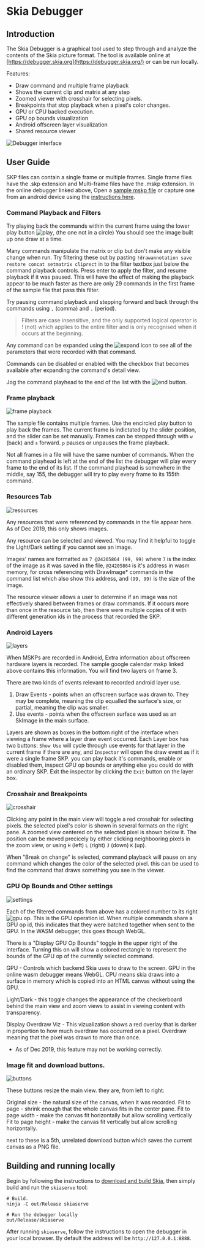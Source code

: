 Skia Debugger
=============

Introduction
------------

The Skia Debugger is a graphical tool used to step through and analyze the
contents of the Skia picture format. The tool is available online at
[https://debugger.skia.org](https://debugger.skia.org/) or can be run locally.

Features:

 * Draw command and multiple frame playback
 * Shows the current clip and matrix at any step
 * Zoomed viewer with crosshair for selecting pixels.
 * Breakpoints that stop playback when a pixel's color changes.
 * GPU or CPU backed execution.
 * GPU op bounds visualization
 * Android offscreen layer visualization
 * Shared resource viewer

![Debugger interface](/dev/tools/onlinedebugger.png)

User Guide
-----------

SKP files can contain a single frame or multiple frames. Single frame files have the .skp extension
and Multi-frame files have the .mskp extension. In the online debugger linked above, Open a
[sample mskp file](/dev/tools/calendar.mskp)
or capture one from an android device using the
[instructions here](https://sites.google.com/a/google.com/skia/android/skp-from-framework).

### Command Playback and Filters

Try playing back the commands within the current frame using the lower play button
![play](/dev/tools/playcommands.png), (the one not
in a circle) You should see the image built up one draw at a time.

Many commands manipulate the matrix or clip but don't make any visible change when run. Try filtering
these out by pasting `!drawannotation save restore concat setmatrix cliprect` in to the filter
textbox just below the command playback controls. Press enter to apply the filter, and resume
playback if it was paused. This will have the effect of making the playback appear to be much faster
as there are only 29 commands in the first frame of the sample file that pass this filter.

Try pausing command playback and stepping forward and back through the commands using `,` (comma)
and `.` (period).

> Filters are case insensitive, and the only supported logical operator is ! (not) which applies to
> the entire filter and is only recognised when it occurs at the beginning.

Any command can be expanded using the
![expand](/dev/tools/expand.png) icon to see all of the
parameters that were recorded with that command.

Commands can be disabled or enabled with the checkbox that becomes available after expanding the
command's detail view.

Jog the command playhead to the end of the list with the
![end](/dev/tools/end.png) button.

### Frame playback

![frame playback](/dev/tools/frameplayback.png)

The sample file contains multiple frames. Use the encircled play button to play back the frames.
The current frame is indictated by the slider position, and the slider can be set manually. Frames
can be stepped through with `w` (back) and `s` forward. `p` pauses or unpauses the frame playback.

Not all frames in a file will have the same number of commands. When the command playhead is left at
the end of the list the debugger will play every frame to the end of its list. If the command
playhead is somewhere in the middle, say 155, the debugger will try to play every frame to its
155th command.

### Resources Tab

![resources](/dev/tools/resources.png)

Any resources that were referenced by commands in the file appear here.
As of Dec 2019, this only shows images.

Any resource can be selected and viewed. You may find it helpful to toggle the Light/Dark setting if
you cannot see an image.

Images' names are formatted as `7 @24205864 (99, 99)` where `7` is the index of the image as it was
saved in the file, `@24205864` is it's address in wasm memory, for cross referencing with DrawImage*
commands in the command list which also show this address, and `(99, 99)` is the size of the image.

The resource viewer allows a user to determine if an image was not effectively shared between frames
or draw commands. If it occurs more than once in the resource tab, then there were multiple copies
of it with different generation ids in the process that recorded the SKP.

### Android Layers

![layers](/dev/tools/layers.png)

When MSKPs are recorded in Android, Extra information about offscreen hardware layers is recorded.
The sample google calendar mskp linked above contains this information. You will find two layers on
frame 3.

There are two kinds of events relevant to recorded android layer use.
1. Draw Events - points when an offscreen surface was drawn to. They may be complete, meaning the
   clip equalled the surface's size, or partial, meaning the clip was smaller.
2. Use events - points when the offscreen surface was used as an SkImage in the main surface.

Layers are shown as boxes in the bottom right of the interface when viewing a frame where a layer
draw event occurred. Each Layer box has two buttons: `Show Use` will cycle through use events for that
layer in the current frame if there are any, and `Inspector` will open the draw event as if it were
a single frame SKP. you can play back it's commands, enable or disabled them, inspect GPU op bounds
or anything else you could do with an ordinary SKP. Exit the inspector by clicking the `Exit` button
on the layer box.

### Crosshair and Breakpoints

![crosshair](/dev/tools/crosshair.png)

Clicking any point in the main view will toggle a red crosshair for selecting pixels. the selected
pixel's color is shown in several formats on the right pane. A zoomed view centered on the selected
pixel is shown below it. The position can be moved precicely by either clicking neighbooring pixels
in the zoom view, or using `H` (left) `L` (right) `J` (down) `K` (up).

When "Break on change" is selected, command playback will pause on any command which changes the
color of the selected pixel. this can be used to find the command that draws something you see
in the viewer.

### GPU Op Bounds and Other settings

![settings](/dev/tools/settings.png)

Each of the filtered commands from above has a colored number to its right
![gpu op](/dev/tools/gpuop.png). This is the GPU
operation id. When multiple commands share a GPU op id, this indicates that they were batched
together when sent to the GPU. In the WASM debugger, this goes though WebGL.

There is a "Display GPU Op Bounds" toggle in the upper right of the interface. Turning this on will
show a colored rectangle to represent the bounds of the GPU op of the currently selected command.

GPU - Controls which backend Skia uses to draw to the screen. GPU in the online wasm debugger means
WebGL. CPU means skia draws into a surface in memory which is copied into an HTML canvas without
using the GPU.

Light/Dark - this toggle changes the appearance of the checkerboard behind the main view and zoom
views to assist in viewing content with transparency.

Display Overdraw Viz - This vizualization shows a red overlay that is darker in propertion to how
much overdraw has occurred on a pixel. Overdraw meaning that the pixel was drawn to more than once.
* As of Dec 2019, this feature may not be working correctly.

### Image fit and download buttons.

![buttons](/dev/tools/settings.png)

These buttons resize the main view.
they are, from left to right:

Original size - the natural size of the canvas, when it was recorded.
Fit to page - shrink enough that the whole canvas fits in the center pane.
Fit to page width - make the canvas fit horizontally but allow scrolling vertically
Fit to page height - make the canvas fit vertically but allow scrolling horizontally.

next to these is a 5th, unrelated download button which saves the current canvas as a PNG file.


Building and running locally
--------------------

Begin by following the instructions to
[download and build Skia](../../user/quick), then simply build and run the
`skiaserve` tool:

<!--?prettify lang=sh?-->

    # Build.
    ninja -C out/Release skiaserve

    # Run the debugger locally
    out/Release/skiaserve

After running `skiaserve`, follow the instructions to open the debugger in your
local browser. By default the address will be `http://127.0.0.1:8888`.
